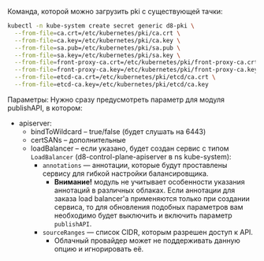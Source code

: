Команда, которой можно загрузить pki с существующей тачки:
```sh
kubectl -n kube-system create secret generic d8-pki \
  --from-file=ca.crt=/etc/kubernetes/pki/ca.crt \
  --from-file=ca.key=/etc/kubernetes/pki/ca.key \
  --from-file=sa.pub=/etc/kubernetes/pki/sa.pub \
  --from-file=sa.key=/etc/kubernetes/pki/sa.key \
  --from-file=front-proxy-ca.crt=/etc/kubernetes/pki/front-proxy-ca.crt \
  --from-file=front-proxy-ca.key=/etc/kubernetes/pki/front-proxy-ca.key \
  --from-file=etcd-ca.crt=/etc/kubernetes/pki/etcd/ca.crt \
  --from-file=etcd-ca.key=/etc/kubernetes/pki/etcd/ca.key
```

Параметры:
Нужно сразу предусмотреть параметр для модуля publishAPI, в котором:
* apiserver:
  * bindToWildcard – true/false (будет слушать на 6443)
  * certSANs – дополнительные
  * loadBalancer – если указано, будет создан сервис с типом `LoadBalancer` (d8-control-plane-apiserver в ns kube-system):
    * `annotations` — аннотации, которые будут проставлены сервису для гибкой настройки балансировщика.
        * **Внимание!** модуль не учитывает особенности указания аннотаций в различных облаках. Если аннотации для заказа load balancer'а применяются только при создании сервиса, то для обновления подобных параметров вам необходимо будет выключить и включить параметр `publishAPI`.
    * `sourceRanges` — список CIDR, которым разрешен доступ к API.
        * Облачный провайдер может не поддерживать данную опцию и игнорировать её.
